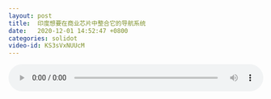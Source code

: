 ```yaml
---
layout: post
title:  印度想要在商业芯片中整合它的导航系统
date:   2020-12-01 14:52:47 +0800
categories: solidot
video-id: KS3sVxNUUcM
---
```


<audio src="/assets/2509d0fb6b6927a9ebe2dd93e5160231.mp3" style="width: 100%;" controls></audio>

